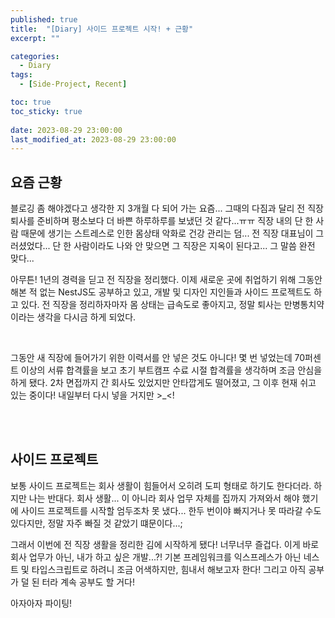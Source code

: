 ```yaml
---
published: true
title:  "[Diary] 사이드 프로젝트 시작! + 근황"
excerpt: ""

categories:
  - Diary
tags:
  - [Side-Project, Recent]

toc: true
toc_sticky: true
 
date: 2023-08-29 23:00:00
last_modified_at: 2023-08-29 23:00:00
---
```


## 요즘 근황  

블로깅 좀 해야겠다고 생각한 지 3개월 다 되어 가는 요즘... 
그때의 다짐과 달리 전 직장 퇴사를 준비하며 평소보다 더 바쁜 하루하루를 보냈던 것 같다...ㅠㅠ 
직장 내의 단 한 사람 때문에 생기는 스트레스로 인한 몸상태 악화로 건강 관리는 덤... 
전 직장 대표님이 그러셨었다... 단 한 사람이라도 나와 안 맞으면 그 직장은 지옥이 된다고... 그 말씀 완전 맞다... 

아무튼! 
1년의 경력을 딛고 전 직장을 정리했다. 
이제 새로운 곳에 취업하기 위해 그동안 해본 적 없는 NestJS도 공부하고 있고, 개발 및 디자인 지인들과 사이드 프로젝트도 하고 있다. 
전 직장을 정리하자마자 몸 상태는 급속도로 좋아지고, 정말 퇴사는 만병통치약이라는 생각을 다시금 하게 되었다. 

<br/>

그동안 새 직장에 들어가기 위한 이력서를 안 넣은 것도 아니다! 
몇 번 넣었는데 70퍼센트 이상의 서류 합격률을 보고 초기 부트캠프 수료 시절 합격률을 생각하며 조금 안심을 하게 됐다. 
2차 면접까지 간 회사도 있었지만 안타깝게도 떨어졌고, 그 이후 현재 쉬고 있는 중이다! 내일부터 다시 넣을 거지만 >_<! 

<br/>
<br/>

## 사이드 프로젝트   

보통 사이드 프로젝트는 회사 생활이 힘들어서 오히려 도피 형태로 하기도 한다더라. 
하지만 나는 반대다. 
회사 생활... 이 아니라 회사 업무 자체를 집까지 가져와서 해야 했기에 사이드 프로젝트를 시작할 엄두조차 못 냈다... 
한두 번이야 빠지거나 못 따라갈 수도 있다지만, 정말 자주 빠질 것 같았기 떄문이다...; 

그래서 이번에 전 직장 생활을 정리한 김에 시작하게 됐다! 
너무너무 즐겁다. 이게 바로 회사 업무가 아닌, 내가 하고 싶은 개발...?! 
기본 프레임워크를 익스프레스가 아닌 네스트 및 타입스크립트로 하려니 조금 어색하지만, 힘내서 해보고자 한다! 
그리고 아직 공부가 덜 된 터라 계속 공부도 할 거다! 

아자아자 파이팅!  

<br>
